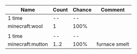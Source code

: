 | Name             | Count | Chance | Comment       |
| ---------------- | ----- | ------ | ------------- |
| 1 time           |    -- |     -- |               |
| minecraft:wool   |     1 |   100% |               |
|                  |       |        |               |
| 1 time           |    -- |     -- |               |
| minecraft:mutton |  1..2 |   100% | furnace smelt |
